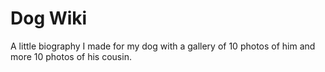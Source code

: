 # Dog Wiki
A little biography I made for my dog with a gallery of 10 photos of him and more 10 photos of his cousin.
